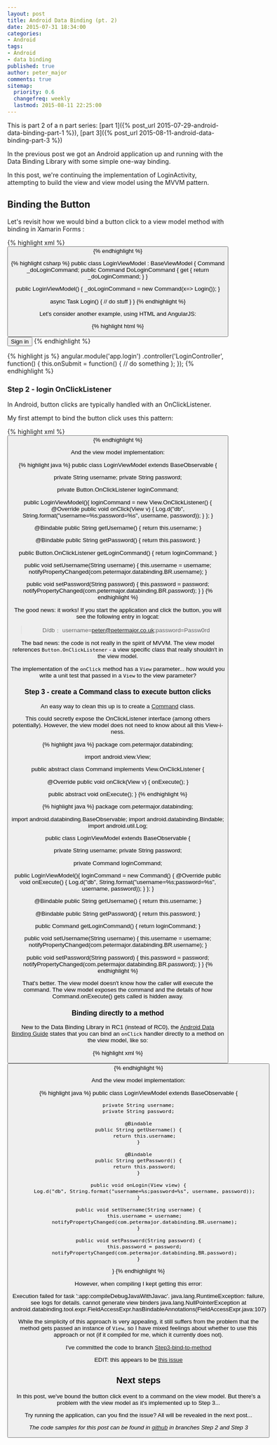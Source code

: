 ```yaml
---
layout: post
title: Android Data Binding (pt. 2)
date: 2015-07-31 18:34:00
categories:
- Android
tags:
- Android
- data binding
published: true
author: peter_major
comments: true
sitemap:
  priority: 0.6
  changefreq: weekly
  lastmod: 2015-08-11 22:25:00
---
```


This is part 2 of a n part series: [part 1]({% post_url 2015-07-29-android-data-binding-part-1 %}), [part 3]({% post_url 2015-08-11-android-data-binding-part-3 %})

In the previous post we got an Android application up and running with the Data Binding Library with some simple one-way binding.

In this post, we're continuing the implementation of LoginActivity, attempting to build the view and view model using the MVVM pattern.

## Binding the Button 

Let's revisit how we would bind a button click to a view model method with binding in Xamarin Forms :

{% highlight xml %}
<Button Text="{i18n:Translate LoginButton}" Command="{Binding DoLoginCommand}" />
{% endhighlight %}

{% highlight csharp %}
public class LoginViewModel : BaseViewModel
{
  Command _doLoginCommand;
  public Command DoLoginCommand
  {
    get { return _doLoginCommand; }
  }

  public LoginViewModel()
  {
    _doLoginCommand = new Command(x=> Login());
  }

  async Task Login()
  {
    // do stuff
  }
}
{% endhighlight %}

Let's consider another example, using HTML and AngularJS:

{% highlight html %}
<button ng-click="login.onSubmit()">Sign in</button>
{% endhighlight %}

{% highlight js %}
angular.module('app.login')
  .controller('LoginController',
    function() {
      this.onSubmit = function() {
        // do something
      };
    });
{% endhighlight %}

<!--more-->

### Step 2 - login OnClickListener

In Android, button clicks are typically handled with an OnClickListener.

My first attempt to bind the button click uses this pattern:

{% highlight xml %}
<Button android:text="@string/label_login"
  android:setOnClickListener="@{viewModel.getLoginCommand}"/>
{% endhighlight %}

And the view model implementation:

{% highlight java %}
public class LoginViewModel extends BaseObservable {

  private String username;
  private String password;

  private Button.OnClickListener loginCommand;

  public LoginViewModel(){
    loginCommand = new View.OnClickListener() {
      @Override
      public void onClick(View v) {
        Log.d("db", String.format("username=%s;password=%s", username, password));
      }
    };
  }

  @Bindable
  public String getUsername() { return this.username; }

  @Bindable
  public String getPassword() {
    return this.password;
  }

  public Button.OnClickListener getLoginCommand() { return loginCommand; }

  public void setUsername(String username) {
    this.username = username;
    notifyPropertyChanged(com.petermajor.databinding.BR.username);
  }

  public void setPassword(String password) {
    this.password = password;
    notifyPropertyChanged(com.petermajor.databinding.BR.password);
  }
}
{% endhighlight %}

The good news: it works! If you start the application and click the button, you will see the following entry in logcat:

> D/db﹕ username=peter@petermajor.co.uk;password=Passw0rd

The bad news: the code is not really in the spirit of MVVM. The view model references `Button.OnClickListener` - a view specific class that really shouldn't in the view model.

The implementation of the `onClick` method has a `View` parameter... how would you write a unit test that passed in a `View` to the view parameter?

### Step 3 - create a Command class to execute button clicks

An easy way to clean this up is to create a [Command](https://en.wikipedia.org/wiki/Command_pattern) class.

This could secretly expose the OnClickListener interface (among others potentially). However, the view model does not need to know about all this View-i-ness. 

{% highlight java %}
package com.petermajor.databinding;

import android.view.View;

public abstract class Command implements View.OnClickListener {

  @Override
  public void onClick(View v) {
    onExecute();
  }

  public abstract void onExecute();
}
{% endhighlight %}

{% highlight java %}
package com.petermajor.databinding;

import android.databinding.BaseObservable;
import android.databinding.Bindable;
import android.util.Log;

public class LoginViewModel extends BaseObservable {

  private String username;
  private String password;

  private Command loginCommand;

  public LoginViewModel(){
    loginCommand = new Command() {
      @Override
      public void onExecute() {
        Log.d("db", String.format("username=%s;password=%s", username, password));
      }
    };
  }

  @Bindable
  public String getUsername() {
    return this.username;
  }

  @Bindable
  public String getPassword() {
    return this.password;
  }

  public Command getLoginCommand() { return loginCommand; }

  public void setUsername(String username) {
    this.username = username;
    notifyPropertyChanged(com.petermajor.databinding.BR.username);
  }

  public void setPassword(String password) {
    this.password = password;
    notifyPropertyChanged(com.petermajor.databinding.BR.password);
  }
}
{% endhighlight %}

That's better. The view model doesn't know how the caller will execute the command. The view model exposes the command and the details of how Command.onExecute() gets called is hidden away.


### Binding directly to a method

New to the Data Binding Library in RC1 (instead of RC0), the [Android Data Binding Guide](https://developer.android.com/tools/data-binding/guide.html) states that you can bind an `onClick` handler directly to a method on the view model, like so:

{% highlight xml %}
<Button android:text="@string/label_login"
  android:onClick="@{viewModel.onLogin}"/>
{% endhighlight %}

And the view model implementation:

{% highlight java %}
public class LoginViewModel extends BaseObservable {

    private String username;
    private String password;

    @Bindable
    public String getUsername() {
        return this.username;
    }

    @Bindable
    public String getPassword() {
        return this.password;
    }

    public void onLogin(View view) {
        Log.d("db", String.format("username=%s;password=%s", username, password));
    }

    public void setUsername(String username) {
        this.username = username;
        notifyPropertyChanged(com.petermajor.databinding.BR.username);
    }

    public void setPassword(String password) {
        this.password = password;
        notifyPropertyChanged(com.petermajor.databinding.BR.password);
    }
}
{% endhighlight %}

However, when compiling I kept getting this error:

Execution failed for task ':app:compileDebugJavaWithJavac'.
java.lang.RuntimeException: failure, see logs for details.
cannot generate view binders java.lang.NullPointerException at
android.databinding.tool.expr.FieldAccessExpr.hasBindableAnnotations(FieldAccessExpr.java:107)

While the simplicity of this approach is very appealing, it still suffers from the problem that the method gets passed an instance of `View`, so I have mixed feelings about whether to use this approach or not (if it compiled for me, which it currently does not).

I've committed the code to branch [Step3-bind-to-method](https://github.com/petermajor/AndroidDataBinding/tree/Step3-bind-to-method)

EDIT: this appears to be [this issue](https://code.google.com/p/android/issues/detail?id=182228)

## Next steps

In this post, we've bound the button click event to a command on the view model. But there's a problem with the view model as it's implemented up to Step 3...

Try running the application, can you find the issue? All will be revealed in the next post...

_The code samples for this post can be found in [github](https://github.com/petermajor/AndroidDataBinding/tree/Step2) in branches Step 2 and Step 3_